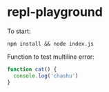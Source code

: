 # repl-playground

To start:
```shell
npm install && node index.js
```

Function to test multiline error:
```js
function cat() {
  console.log('chashu')
}
```
